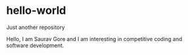 # hello-world
Just another repository 

Hello,
I am Saurav Gore and I am interesting in competitive coding and software development.
